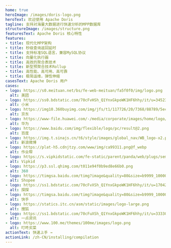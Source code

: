 ```yaml
---
home: true
heroImage: /images/doris-logo.png
heroText: 欢迎使用 Apache Doris
tagline: 支持对海量大数据进行快速分析的MPP数据库
structureImage: /images/structure.png
featuresText: Apache Doris 核心特性
features:
- title: 现代化MPP架构
- title: 秒级查询返回延时
- title: 支持标准SQL语言，兼容MySQL协议
- title: 向量化执行器
- title: 高效的聚合表技术
- title: 新型预聚合技术Rollup
- title: 高性能、高可用、高可靠
- title: 极简运维，弹性伸缩
casesText: Apache Doris 用户
cases:
- logo: https://s0.meituan.net/bs/fe-web-meituan/fa5f0f0/img/logo.png
  alt: 美团
- logo: https://ss0.bdstatic.com/70cFvHSh_Q1YnxGkpoWK1HF6hhy/it/u=3452306450,1932457124&fm=26&gp=0.jpg
  alt: 小米
- logo: https://img10.360buyimg.com/img/jfs/t1/117726/20/7368/88789/5ec3777cE70ffaf64/47d8f5d0310958bd.gif
  alt: 京东
- logo: https://www-file.huawei.com/-/media/corporate/images/home/logo/huawei_logo.png
  alt: 华为
- logo: https://www.baidu.com/img/flexible/logo/pc/result@2.png
  alt: 百度
- logo: https://img.t.sinajs.cn/t6/style/images/global_nav/WB_logo-x2.png?id=1404211047727
  alt: 新浪微博
- logo: https://plat-h5.cdnjtzy.com/www/img/ca99311.png@f_webp
  alt: 作业帮
- logo: https://s.vipkidstatic.com/fe-static/parent/panda/web/plugs/semHeader/img/vipkidlogo_d4b868b3.png
  alt: Vipkid
- logo: https://p3.ssl.qhimg.com/t011e94f0b9ed8e66b0.png
  alt: 360
- logo: https://timgsa.baidu.com/timg?image&quality=80&size=b9999_10000&sec=1592298916686&di=11fdf737dacb3da8de9a0fe11972198c&imgtype=0&src=http%3A%2F%2F5b0988e595225.cdn.sohucs.com%2Fimages%2F20180917%2F5d4d8327b12c47e4b3f42e7b0e5a4373.jpeg
  alt: Shopee
- logo: https://ss1.bdstatic.com/70cFvXSh_Q1YnxGkpoWK1HF6hhy/it/u=1704289876,3870130483&fm=26&gp=0.jpg
  alt: 探探
- logo: https://timgsa.baidu.com/timg?image&quality=80&size=b9999_10000&sec=1592304349676&di=57f7f991b20e527a3a0ef4c277043775&imgtype=0&src=http%3A%2F%2Fpic.ossfiles.cn%3A9186%2Fgroup2%2FM00%2F0E%2F6B%2FrBgICV0dnIiASALXAAAtNU0p8U8473.jpg
  alt: 快手
- logo: https://statics.itc.cn/asm/static/images/logo-large.png
  alt: 搜狐
- logo: https://ss1.bdstatic.com/70cFuXSh_Q1YnxGkpoWK1HF6hhy/it/u=3333062732,1639132429&fm=26&gp=0.jpg
  alt: 一点资讯
- logo: https://www.100.me/themes/100me/images/logo.png
  alt: 叮咚买菜
actionText: 快速上手 →
actionLink: /zh-CN/installing/compilation
---
```

